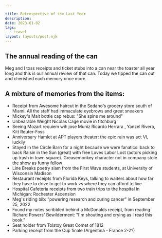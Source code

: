 ```yaml
---

title: Retrospective of the Last Year  
description:
date: 2023-01-02
tags:
  - travel
layout: layouts/post.njk
---
```


## The annual reading of the can
Meg and I toss receipts and ticket stubs into a can near the toaster all year long and this is our annual review of that can. Today we tipped the can out and cherished each memory once more.  
 
## A mixture of memories from the items: 
* Receipt from Awesome haircut in the Sedano's grocery store south of Miami. All the staff had immaculate eyebrows and great sneakers
* Mickey's Malt bottle cap rebus: "She spins me around" 
* Unbearable Weight Nicolas Cage movie in fitchburg
* Seeing Mozart requiem wih jose Muniz Ricardo Herrara , Yanzel Rivera, Kitt Reuter-Foss
* Anniversary Hamlet at APT players theater: the epic rain was act VI, luckily
* Stayed in the Circle Barn for a night because we were fanatics: back to back Raisin in the Sun (great) with free Loves Labor Lost (actors picking up trash in town square).  Greasemonkey character not in company stole the show as funny fellow
* Line Breaks poetry slam from the First Wave students, at University of Wisconsin Madison
* Restaurant receipts from Florida Keys,  talking to waiters about    how far they have to drive to get to work vs where they can afford to live
* Hospital Cafeteria receipts from two train trips to the hospital in Michigan: Rochester Ascension 
* Meg's riding bib: "powering research and curing cancer" in September 25, 2022
* Found my notes scribbled behind a McDonalds receipt, from reading Richard Powers' Bewilderment: "I'm shouting and crying as I read this book."
* Seat holder from Tolstoy Great Comet of 1812
* Parking receipt from the Cup finale (Argentina - France 2-2?)